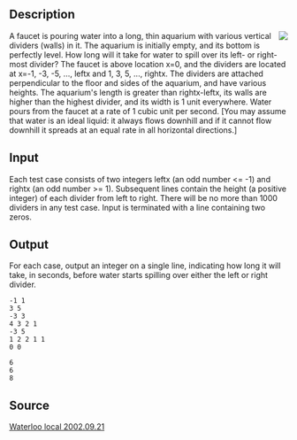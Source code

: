 <h2>Description</h2><img src="images/2364_1.jpg" align="right"><p>A faucet is pouring water into a long, thin aquarium with various vertical dividers (walls) in it. The aquarium is initially empty, and its bottom is perfectly level. How long will it take for water to spill over its left- or right-most divider? The faucet is above location x=0, and the dividers are located at x=-1, -3, -5, ..., leftx and 1, 3, 5, ..., rightx. The dividers are attached perpendicular to the floor and sides of the aquarium, and have various heights. The aquarium's length is greater than rightx-leftx, its walls are higher than the highest divider, and its width is 1 unit everywhere. Water pours from the faucet at a rate of 1 cubic unit per second. [You may assume that water is an ideal liquid: it always flows downhill and if it cannot flow downhill it spreads at an equal rate in all horizontal directions.] </p><h2>Input</h2><p>Each test case consists of two integers leftx (an odd number &lt;= -1) and rightx (an odd number &gt;= 1). Subsequent lines contain the height (a positive integer) of each divider from left to right. There will be no more than 1000 dividers in any test case. Input is terminated with a line containing two zeros.</p><h2>Output</h2><p>For each case, output an integer on a single line, indicating how long it will take, in seconds, before water starts spilling over either the left or right divider. </p><pre><code class="language-input1">-1 1
3 5
-3 3
4 3 2 1
-3 5
1 2 2 1 1
0 0
</code></pre><pre><code class="language-output1">6
6
8
</code></pre><h2>Source</h2><a href="searchproblem?field=source&amp;key=Waterloo+local+2002.09.21">Waterloo local 2002.09.21</a>
